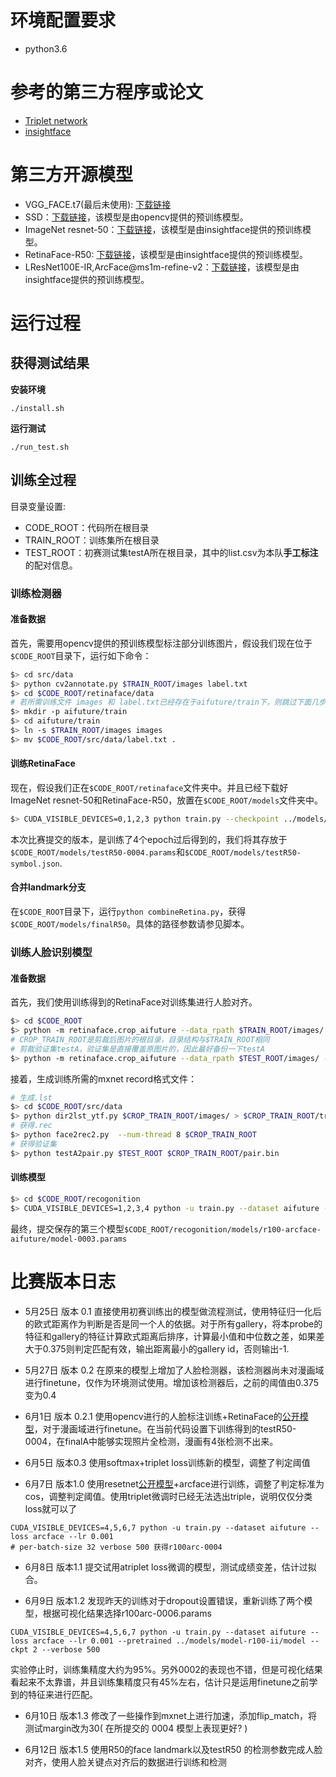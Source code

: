 # 环境配置要求

* python3.6

# 参考的第三方程序或论文
* [Triplet network](https://arxiv.org/abs/1412.6622)
* [insightface](https://github.com/deepinsight/insightface)

# 第三方开源模型
* VGG_FACE.t7(最后未使用): [下载链接](http://www.robots.ox.ac.uk/~vgg/software/vgg_face/)
* SSD：[下载链接](https://anonfile.com/W7rdG4d0b1/face_detector.rar)，该模型是由opencv提供的预训练模型。
* ImageNet resnet-50：[下载链接](https://pan.baidu.com/s/1WAkU9ZA_j-OmzO-sdk9whA)，该模型是由insightface提供的预训练模型。
* RetinaFace-R50: [下载链接](https://pan.baidu.com/s/1C6nKq122gJxRhb37vK0_LQ)，该模型是由insightface提供的预训练模型。
* LResNet100E-IR,ArcFace@ms1m-refine-v2：[下载链接](https://pan.baidu.com/s/1wuRTf2YIsKt76TxFufsRNA)，该模型是由insightface提供的预训练模型。
# 运行过程
## 获得测试结果
**安装环境**
```
./install.sh
```
**运行测试**
```
./run_test.sh
```

## 训练全过程
目录变量设置:
* CODE_ROOT：代码所在根目录
* TRAIN_ROOT：训练集所在根目录
* TEST_ROOT：初赛测试集testA所在根目录，其中的list.csv为本队**手工标注**的配对信息。

### 训练检测器
#### 准备数据
首先，需要用opencv提供的预训练模型标注部分训练图片，假设我们现在位于`$CODE_ROOT`目录下，运行如下命令：
```Bash
$> cd src/data
$> python cv2annotate.py $TRAIN_ROOT/images label.txt
$> cd $CODE_ROOT/retinaface/data
# 若所需训练文件 images 和 label.txt已经存在于aifuture/train下，则跳过下面几步
$> mkdir -p aifuture/train 
$> cd aifuture/train
$> ln -s $TRAIN_ROOT/images images
$> mv $CODE_ROOT/src/data/label.txt .
```
#### 训练RetinaFace
现在，假设我们正在`$CODE_ROOT/retinaface`文件夹中。并且已经下载好ImageNet resnet-50和RetinaFace-R50，放置在`$CODE_ROOT/models`文件夹中。
```Bash
$> CUDA_VISIBLE_DEVICES=0,1,2,3 python train.py --checkpoint ../models/R50 --dataset_path data/aifuture/ --pretrained ../models/resnet-50
```
本次比赛提交的版本，是训练了4个epoch过后得到的，我们将其存放于`$CODE_ROOT/models/testR50-0004.params`和`$CODE_ROOT/models/testR50-symbol.json`.
#### 合并landmark分支
在`$CODE_ROOT`目录下，运行`python combineRetina.py`，获得`$CODE_ROOT/models/finalR50`。具体的路径参数请参见脚本。

### 训练人脸识别模型
#### 准备数据
首先，我们使用训练得到的RetinaFace对训练集进行人脸对齐。
```Bash
$> cd $CODE_ROOT
$> python -m retinaface.crop_aifuture --data_rpath $TRAIN_ROOT/images/ --prefix ./models/finalR50 --output $CROP_TRAIN_ROOT
# CROP_TRAIN_ROOT是剪裁后图片的根目录，目录结构与$TRAIN_ROOT相同
# 剪裁验证集testA，验证集是直接覆盖原图片的，因此最好备份一下testA
$> python -m retinaface.crop_aifuture --data_rpath $TEST_ROOT/images/ --prefix models/finalR50 --dataset testA
```

接着，生成训练所需的mxnet record格式文件：
```Bash
# 生成.lst
$> cd $CODE_ROOT/src/data
$> python dir2lst_ytf.py $CROP_TRAIN_ROOT/images/ > $CROP_TRAIN_ROOT/train.lst
# 获得.rec
$> python face2rec2.py  --num-thread 8 $CROP_TRAIN_ROOT
# 获得验证集
$> python testA2pair.py $TEST_ROOT $CROP_TRAIN_ROOT/pair.bin
```
#### 训练模型
```Bash
$> cd $CODE_ROOT/recogonition
$> CUDA_VISIBLE_DEVICES=1,2,3,4 python -u train.py --dataset aifuture --verbose 200 --lr 0.001 --ckpt 2
```
最终，提交保存的第三个模型`$CODE_ROOT/recogonition/models/r100-arcface-aifuture/model-0003.params`

# 比赛版本日志
* 5月25日 版本 0.1
直接使用初赛训练出的模型做流程测试，使用特征归一化后的欧式距离作为判断是否是同一个人的依据。对于所有gallery，将本probe的特征和gallery的特征计算欧式距离后排序，计算最小值和中位数之差，如果差大于0.375则判定匹配有效，输出距离最小的gallery id，否则输出-1.

* 5月27日 版本 0.2
在原来的模型上增加了人脸检测器，该检测器尚未对漫画域进行finetune，仅作为环境测试使用。增加该检测器后，之前的阈值由0.375变为0.4

* 6月1日 版本 0.2.1
使用opencv进行的人脸标注训练+RetinaFace的[公开模型](https://pan.baidu.com/s/1C6nKq122gJxRhb37vK0_LQ)，对于漫画域进行finetune。在当前代码设置下训练得到的testR50-0004，在finalA中能够实现照片全检测，漫画有4张检测不出来。

* 6月5日 版本0.3
使用softmax+triplet loss训练新的模型，调整了判定阈值

* 6月7日 版本1.0
使用resetnet[公开模型](https://pan.baidu.com/s/1wuRTf2YIsKt76TxFufsRNA)+arcface进行训练，调整了判定标准为cos，调整判定阈值。使用triplet微调时已经无法选出triple，说明仅仅分类loss就可以了
```
CUDA_VISIBLE_DEVICES=4,5,6,7 python -u train.py --dataset aifuture --loss arcface --lr 0.001
# per-batch-size 32 verbose 500 获得r100arc-0004
```
* 6月8日 版本1.1
提交试用atriplet loss微调的模型，测试成绩变差，估计过拟合。

* 6月9日 版本1.2
发现昨天的训练对于dropout设置错误，重新训练了两个模型，根据可视化结果选择r100arc-0006.params
```
CUDA_VISIBLE_DEVICES=4,5,6,7 python -u train.py --dataset aifuture --loss arcface --lr 0.001 --pretrained ../models/model-r100-ii/model --ckpt 2 --verbose 500
```
实验停止时，训练集精度大约为95%。另外0002的表现也不错，但是可视化结果看起来不太靠谱，并且训练集精度只有45%左右，估计只是运用finetune之前学到的特征来进行匹配。

* 6月10日 版本1.3
修改了一些操作到mxnet上进行加速，添加flip_match，将测试margin改为30( 在所提交的 0004 模型上表现更好? )

* 6月12日 版本1.5
使用R50的face landmark以及testR50 的检测参数完成人脸对齐，使用人脸关键点对齐后的数据进行训练和检测


